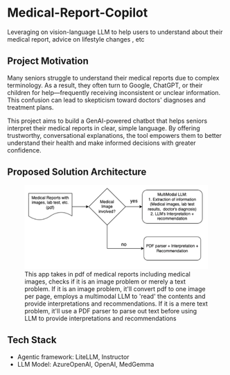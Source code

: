 # Medical-Report-Copilot
Leveraging on vision-language LLM to help users to understand about their medical report, advice on lifestyle changes , etc

## Project Motivation
Many seniors struggle to understand their medical reports due to complex terminology. As a result, they often turn to Google, ChatGPT, or their children for help—frequently receiving inconsistent or unclear information. This confusion can lead to skepticism toward doctors' diagnoses and treatment plans.

This project aims to build a GenAI-powered chatbot that helps seniors interpret their medical reports in clear, simple language. By offering trustworthy, conversational explanations, the tool empowers them to better understand their health and make informed decisions with greater confidence.

## Proposed Solution Architecture
<figure>
    <img src="assets/architecture_diagram.png" alt="Architecture Diagram" width="800">
    <figcaption>This app takes in pdf of medical reports including medical images, checks if it is an image problem or merely a text problem. If it is an image problem, it'll convert pdf to one image per page, employs a multimodal LLM to 'read' the contents and provide interpretations and recommendations. If it is a mere text problem, it'll use a PDF parser to parse out text before using LLM to provide interpretations and recommendations</figcaption>
</figure>

## Tech Stack
* Agentic framework: LiteLLM, Instructor
* LLM Model: AzureOpenAI, OpenAI, MedGemma

